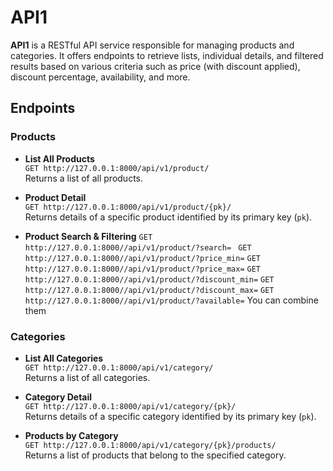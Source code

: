 # API1

**API1** is a RESTful API service responsible for managing products and categories. It offers endpoints to retrieve lists, individual details, and filtered results based on various criteria such as price (with discount applied), discount percentage, availability, and more.

## Endpoints

### Products

- **List All Products**  
  `GET http://127.0.0.1:8000/api/v1/product/`  
  Returns a list of all products.

- **Product Detail**  
  `GET http://127.0.0.1:8000/api/v1/product/{pk}/`  
  Returns details of a specific product identified by its primary key (`pk`).

- **Product Search & Filtering**
  `GET http://127.0.0.1:8000//api/v1/product/?search= `
  `GET http://127.0.0.1:8000//api/v1/product/?price_min=`
  `GET http://127.0.0.1:8000//api/v1/product/?price_max=`
  `GET http://127.0.0.1:8000//api/v1/product/?discount_min=`
  `GET http://127.0.0.1:8000//api/v1/product/?discount_max=`
  `GET http://127.0.0.1:8000//api/v1/product/?available=`
  You can combine them

### Categories

- **List All Categories**  
  `GET http://127.0.0.1:8000/api/v1/category/`  
  Returns a list of all categories.

- **Category Detail**  
  `GET http://127.0.0.1:8000/api/v1/category/{pk}/`  
  Returns details of a specific category identified by its primary key (`pk`).

- **Products by Category**  
  `GET http://127.0.0.1:8000/api/v1/category/{pk}/products/`  
  Returns a list of products that belong to the specified category.
